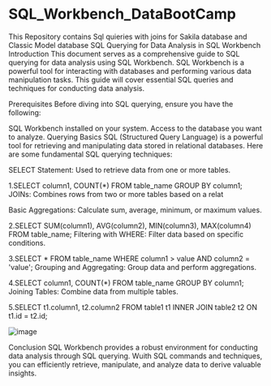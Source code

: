 # SQL_Workbench_DataBootCamp
This Repository contains Sql quieries with joins for Sakila database and Classic Model database
SQL Querying for Data Analysis in SQL Workbench
Introduction
This document serves as a comprehensive guide to SQL querying for data analysis using SQL Workbench. SQL Workbench is a powerful tool for interacting with databases and performing various data manipulation tasks. This guide will cover essential SQL queries and techniques for conducting data analysis.

Prerequisites
Before diving into SQL querying, ensure you have the following:

SQL Workbench installed on your system.
Access to the database you want to analyze.
Querying Basics
SQL (Structured Query Language) is a powerful tool for retrieving and manipulating data stored in relational databases. Here are some fundamental SQL querying techniques:

SELECT Statement: Used to retrieve data from one or more tables.

1.SELECT column1, COUNT(*)
FROM table_name
GROUP BY column1;
JOINs: Combines rows from two or more tables based on a relat

Basic Aggregations: Calculate sum, average, minimum, or maximum values.


2.SELECT SUM(column1), AVG(column2), MIN(column3), MAX(column4)
FROM table_name;
Filtering with WHERE: Filter data based on specific conditions.


3.SELECT *
FROM table_name
WHERE column1 > value AND column2 = 'value';
Grouping and Aggregating: Group data and perform aggregations.


4.SELECT column1, COUNT(*)
FROM table_name
GROUP BY column1;
Joining Tables: Combine data from multiple tables.

5.SELECT t1.column1, t2.column2
FROM table1 t1
INNER JOIN table2 t2 ON t1.id = t2.id;

![image](https://github.com/Sunitharanip/SQL_Workbench_DataBootCamp/assets/156103999/b8102e88-33b0-4a10-a832-82bde7aa7e98)


Conclusion
SQL Workbench provides a robust environment for conducting data analysis through SQL querying.
Wuith SQL commands and techniques, you can efficiently retrieve, manipulate, and analyze data to derive valuable insights.


